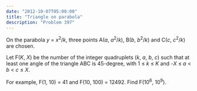 ```yaml
---
date: "2012-10-07T05:00:00"
title: "Triangle on parabola"
description: "Problem 397"
---
```


<p>
On the parabola <var>y</var> = <var>x</var><sup>2</sup>/<var>k</var>, three points A(<var>a</var>, <var>a</var><sup>2</sup>/<var>k</var>), B(<var>b</var>, <var>b</var><sup>2</sup>/<var>k</var>) and C(<var>c</var>, <var>c</var><sup>2</sup>/<var>k</var>) are chosen.
</p>
<p>
Let F(<var>K</var>, <var>X</var>) be the number of the integer quadruplets (<var>k</var>, <var>a</var>, <var>b</var>, <var>c</var>) such that at least one angle of the triangle ABC is 45-degree, with 1 ≤ <var>k</var> ≤ <var>K</var> and -<var>X</var> ≤ <var>a</var> &lt; <var>b</var> &lt; <var>c</var> ≤ <var>X</var>.
</p>
<p>
For example, F(1, 10) = 41 and F(10, 100) = 12492.
Find F(10<sup>6</sup>, 10<sup>9</sup>).
</p>

